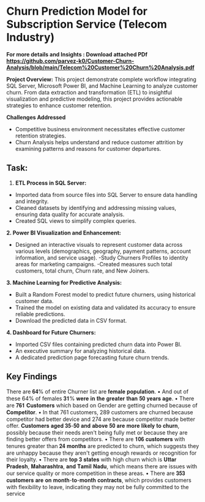 # Churn Prediction Model for Subscription Service (Telecom Industry)

**For more details and Insights : Download attached PDf https://github.com/parvez-k0/Customer-Churn-Analysis/blob/main/Telecom%20Customer%20Churn%20Analysis.pdf**

**Project Overview:**
This project demonstrate complete workflow integrating SQL Server, Microsoft Power BI, and Machine Learning to analyze customer churn. From data extraction and transformation (ETL) to insightful visualization and predictive modeling, this project provides actionable strategies to enhance customer retention.

**Challenges Addressed**
- Competitive business environment necessitates effective customer retention strategies.
- Churn Analysis helps understand and reduce customer attrition by examining patterns and reasons for     customer departures.

## Task:

1. **ETL Process in SQL Server:**
- Imported data from source files into SQL Server to ensure data handling and integrity.
- Cleaned datasets by identifying and addressing missing values, ensuring data quality for accurate analysis.
- Created SQL views to simplify complex queries.

**2. Power BI Visualization and Enhancement:**
- Designed an interactive visuals to represent customer data across various levels (demographics, geography,   payment patterns, account information, and service usage).
-Study Churners Profiles to identity areas for marketing campaigns.
-Created measures such total customers, total churn, Churn rate, and New Joiners.

**3. Machine Learning for Predictive Analysis:**
- Built a Random Forest model to predict future churners, using historical customer data.
- Trained the model on existing data and validated its accuracy to ensure reliable predictions.
- Download the predicted data in CSV format.

**4. Dashboard for Future Churners:**
- Imported CSV files containing predicted churn data into Power BI.
- An executive summary for analyzing historical data.
- A dedicated prediction page forecasting future churn trends.

## Key Findings

 There are 𝟔𝟒% of entire Churner list are 𝐟𝐞𝐦𝐚𝐥𝐞 𝐩𝐨𝐩𝐮𝐥𝐚𝐭𝐢𝐨𝐧.
• And out of these 64% of females 𝟑𝟏% 𝐰𝐞𝐫𝐞 𝐢𝐧 𝐭𝐡𝐞 𝐠𝐫𝐞𝐚𝐭𝐞𝐫 𝐭𝐡𝐚𝐧 𝟓𝟎 𝐲𝐞𝐚𝐫𝐬 𝐚𝐠𝐞.
 • There are 𝟕𝟔𝟏 𝐂𝐮𝐬𝐭𝐨𝐦𝐞𝐫𝐬 which based on Gender are getting churned because of 𝐂𝐨𝐦𝐩𝐞𝐭𝐢𝐭𝐨𝐫.
• In that 761 customers, 289 customers are churned because competitor had better device and 274 are because competitor made better offer. 𝐂𝐮𝐬𝐭𝐨𝐦𝐞𝐫𝐬 𝐚𝐠𝐞𝐝 𝟑𝟓-𝟓𝟎 𝐚𝐧𝐝 𝐚𝐛𝐨𝐯𝐞 𝟓𝟎 𝐚𝐫𝐞 𝐦𝐨𝐫𝐞
  𝐥𝐢𝐤𝐞𝐥𝐲 𝐭𝐨 𝐜𝐡𝐮𝐫𝐧, possibly because their needs aren't being fully met or because they are finding better offers from competitors.
• There are 𝟏𝟎𝟔 𝐜𝐮𝐬𝐭𝐨𝐦𝐞𝐫𝐬 with tenures greater than 𝟐𝟒 𝐦𝐨𝐧𝐭𝐡𝐬 are predicted to churn, which suggests they are unhappy because they aren't getting enough rewards or recognition for their loyalty.
• There are 𝐭𝐨𝐩 𝟑 𝐬𝐭𝐚𝐭𝐞𝐬 with high churn which is 𝐔𝐭𝐭𝐚𝐫 𝐏𝐫𝐚𝐝𝐞𝐬𝐡, 𝐌𝐚𝐡𝐚𝐫𝐚𝐬𝐡𝐭𝐫𝐚, 𝐚𝐧𝐝 𝐓𝐚𝐦𝐢𝐥 𝐍𝐚𝐝𝐮, which means there are issues with our service quality or more competition in these areas.
• There are 𝟑𝟓𝟑 𝐜𝐮𝐬𝐭𝐨𝐦𝐞𝐫𝐬 𝐚𝐫𝐞 𝐨𝐧 𝐦𝐨𝐧𝐭𝐡-𝐭𝐨-𝐦𝐨𝐧𝐭𝐡 𝐜𝐨𝐧𝐭𝐫𝐚𝐜𝐭𝐬, which provides customers with flexibility to leave, indicating they may not be fully committed to the service
